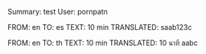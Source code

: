 Summary: test
User: pornpatn

FROM: en TO: es
TEXT: 10 min
TRANSLATED:  saab123c

FROM: en TO: th
TEXT: 10 min
TRANSLATED: 10 นาที aabc
